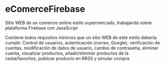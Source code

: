 # eComerceFirebase
Sitio WEB de un comercio online estilo supermercado, trabajando sobre plataforma Firebase con JavaScript

Contiene todos requisitos mínimos que un sitio WEB de este estilo debería cumplir. Control de usuarios, autenticación (correo, Google), verificación de cuentas,
modificación de datos de usuario, cambio de contraseña, eliminar cuenta, visualizar productos, añadir/eliminar productos de la cesta/favortios, publicar producto
en RRSS y simular compra

